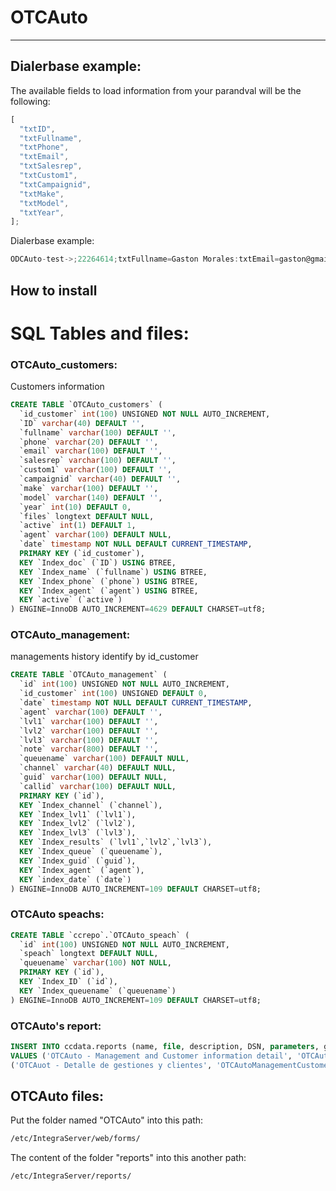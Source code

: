 # OTCAuto

---

## Dialerbase example:

The available fields to load information from your parandval will be the following:

```jsx
[
  "txtID",
  "txtFullname",
  "txtPhone",
  "txtEmail",
  "txtSalesrep",
  "txtCustom1",
  "txtCampaignid",
  "txtMake",
  "txtModel",
  "txtYear",
];
```

Dialerbase example:

```jsx
ODCAuto-test->;22264614;txtFullname=Gaston Morales:txtEmail=gaston@gmail.com:txtMake=Chery:txtModel=QQ:txtYear=2009;;9999;
```

## How to install

# SQL Tables and files:

### OTCAuto_customers:

Customers information

```sql
CREATE TABLE `OTCAuto_customers` (
  `id_customer` int(100) UNSIGNED NOT NULL AUTO_INCREMENT,
  `ID` varchar(40) DEFAULT '',
  `fullname` varchar(100) DEFAULT '',
  `phone` varchar(20) DEFAULT '',
  `email` varchar(100) DEFAULT '',
  `salesrep` varchar(100) DEFAULT '',
  `custom1` varchar(100) DEFAULT '',
  `campaignid` varchar(40) DEFAULT '',
  `make` varchar(100) DEFAULT '',
  `model` varchar(140) DEFAULT '',
  `year` int(10) DEFAULT 0,
  `files` longtext DEFAULT NULL,
  `active` int(1) DEFAULT 1,
  `agent` varchar(100) DEFAULT NULL,
  `date` timestamp NOT NULL DEFAULT CURRENT_TIMESTAMP,
  PRIMARY KEY (`id_customer`),
  KEY `Index_doc` (`ID`) USING BTREE,
  KEY `Index_name` (`fullname`) USING BTREE,
  KEY `Index_phone` (`phone`) USING BTREE,
  KEY `Index_agent` (`agent`) USING BTREE,
  KEY `active` (`active`)
) ENGINE=InnoDB AUTO_INCREMENT=4629 DEFAULT CHARSET=utf8;
```

### OTCAuto_management:

managements history identify by id_customer

```sql
CREATE TABLE `OTCAuto_management` (
  `id` int(100) UNSIGNED NOT NULL AUTO_INCREMENT,
  `id_customer` int(100) UNSIGNED DEFAULT 0,
  `date` timestamp NOT NULL DEFAULT CURRENT_TIMESTAMP,
  `agent` varchar(100) DEFAULT '',
  `lvl1` varchar(100) DEFAULT '',
  `lvl2` varchar(100) DEFAULT '',
  `lvl3` varchar(100) DEFAULT '',
  `note` varchar(800) DEFAULT '',
  `queuename` varchar(100) DEFAULT NULL,
  `channel` varchar(40) DEFAULT NULL,
  `guid` varchar(100) DEFAULT NULL,
  `callid` varchar(100) DEFAULT NULL,
  PRIMARY KEY (`id`),
  KEY `Index_channel` (`channel`),
  KEY `Index_lvl1` (`lvl1`),
  KEY `Index_lvl2` (`lvl2`),
  KEY `Index_lvl3` (`lvl3`),
  KEY `Index_results` (`lvl1`,`lvl2`,`lvl3`),
  KEY `Index_queue` (`queuename`),
  KEY `Index_guid` (`guid`),
  KEY `Index_agent` (`agent`),
  KEY `index_date` (`date`)
) ENGINE=InnoDB AUTO_INCREMENT=109 DEFAULT CHARSET=utf8;
```

### OTCAuto speachs:

```sql
CREATE TABLE `ccrepo`.`OTCAuto_speach` (
  `id` int(100) UNSIGNED NOT NULL AUTO_INCREMENT,
  `speach` longtext DEFAULT NULL,
  `queuename` varchar(100) NOT NULL,
  PRIMARY KEY (`id`),
  KEY `Index_ID` (`id`),
  KEY `Index_queuename` (`queuename`)
) ENGINE=InnoDB AUTO_INCREMENT=109 DEFAULT CHARSET=utf8;
```

### OTCAuto's report:

```sql
INSERT INTO ccdata.reports (name, file, description, DSN, parameters, grouped, language, license, visible)
VALUES ('OTCAuto - Management and Customer information detail', 'OTCAutoManagementCustomerDetail.jrxml', '', 'Repo', 'INITIAL_DATE:Timestamp;FINAL_DATE:Timestamp;QUEUE:Queue;', 'OTCAUTO', 'en', 'CCS', 1),
('OTCAuot - Detalle de gestiones y clientes', 'OTCAutoManagementCustomerDetail.jrxml', 'Gestiones realizadas sobre OTCAuto e informacion de los clientes respectivos', 'Repo', 'INITIAL_DATE:Timestamp;FINAL_DATE:Timestamp;QUEUE:Queue;', 'OTCAUTO', 'es', 'CCS', 1);
```

## OTCAuto files:

Put the folder named "OTCAuto" into this path:

```bash
/etc/IntegraServer/web/forms/
```

The content of the folder "reports" into this another path:

```bash
/etc/IntegraServer/reports/
```
